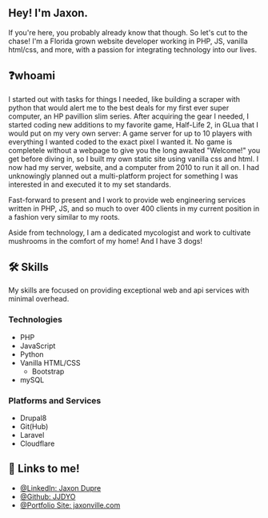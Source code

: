 ## Hey! I'm Jaxon.
If you're here, you probably already know that though. So let's cut to the chase! I'm a Florida grown 
website developer working in PHP, JS, vanilla html/css, and more, with a passion for integrating technology into our lives. 

## ❓whoami
I started out with tasks for things I needed, like building a scraper with python that would alert me to the best deals for my first ever 
super computer, an HP pavillion slim series. After acquiring the gear I needed, I started coding new additions to my favorite game, 
Half-Life 2, in GLua that I would put on my very own server: A game server for up to 10 players with everything I wanted coded 
to the exact pixel I wanted it. No game is completele without a webpage to give you the long awaited "Welcome!" you get before 
diving in, so I built my own static site using vanilla css and html. I now had my server, website, and a computer from 2010 to 
run it all on. I had unknowingly planned out a multi-platform project for something I was interested in and executed it to my set standards. 

Fast-forward to present and I work to provide web engineering services written in PHP, JS, and so much to over 400 clients in my current position in a fashion very similar to my roots. 

Aside from technology, I am a dedicated mycologist and work to cultivate mushrooms in the comfort of my home! And I have 3 dogs!

## 🛠 Skills
My skills are focused on providing exceptional web and api services with minimal overhead.
### Technologies
- PHP
- JavaScript
- Python
- Vanilla HTML/CSS
   - Bootstrap
- mySQL

### Platforms and Services
- Drupal8
- Git(Hub)
- Laravel
- Cloudflare

## 🚀 Links to me!
- [@LinkedIn: Jaxon Dupre](https://www.linkedin.com/in/jaxondupre/)
- [@Github: JJDYO](https://www.github.com/jjdyo)
- [@Portfolio Site: jaxonville.com](https://github.com/jjdyo/jaxondupre)

